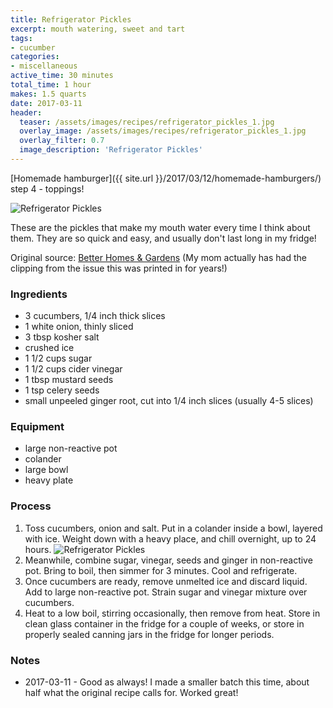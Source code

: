 ```yaml
---
title: Refrigerator Pickles
excerpt: mouth watering, sweet and tart
tags:
- cucumber
categories:
- miscellaneous
active_time: 30 minutes
total_time: 1 hour
makes: 1.5 quarts
date: 2017-03-11
header:
  teaser: /assets/images/recipes/refrigerator_pickles_1.jpg
  overlay_image: /assets/images/recipes/refrigerator_pickles_1.jpg
  overlay_filter: 0.7
  image_description: 'Refrigerator Pickles'
---
```

[Homemade hamburger]({{ site.url }}/2017/03/12/homemade-hamburgers/) step 4 - toppings!

<!--more-->

![Refrigerator Pickles](/assets/images/recipes/refrigerator_pickles_1.jpg)

These are the pickles that make my mouth water every time I think about them. They are so quick and easy, and usually don't last long in my fridge!

Original source: [Better Homes & Gardens](http://www.bhg.com/recipe/pickles/classic-bread-butter-pickles/)
(My mom actually has had the clipping from the issue this was printed in for years!)

### Ingredients
+ 3 cucumbers, 1/4 inch thick slices
+ 1 white onion, thinly sliced
+ 3 tbsp kosher salt
+ crushed ice
+ 1 1/2 cups sugar
+ 1 1/2 cups cider vinegar
+ 1 tbsp mustard seeds
+ 1 tsp celery seeds
+ small unpeeled ginger root, cut into 1/4 inch slices (usually 4-5 slices)

### Equipment
+ large non-reactive pot
+ colander
+ large bowl
+ heavy plate

### Process
1. Toss cucumbers, onion and salt. Put in a colander inside a bowl, layered with ice. Weight down with a heavy place, and chill overnight, up to 24 hours.
![Refrigerator Pickles](/assets/images/recipes/refrigerator_pickles_2.jpg)
2. Meanwhile, combine sugar, vinegar, seeds and ginger in non-reactive pot. Bring to boil, then simmer for 3 minutes. Cool and refrigerate.
3. Once cucumbers are ready, remove unmelted ice and discard liquid. Add to large non-reactive pot. Strain sugar and vinegar mixture over cucumbers.
4. Heat to a low boil, stirring occasionally, then remove from heat. Store in clean glass container in the fridge for a couple of weeks, or store in properly sealed canning jars in the fridge for longer periods.

### Notes
* 2017-03-11 - Good as always! I made a smaller batch this time, about half what the original recipe calls for. Worked great!
